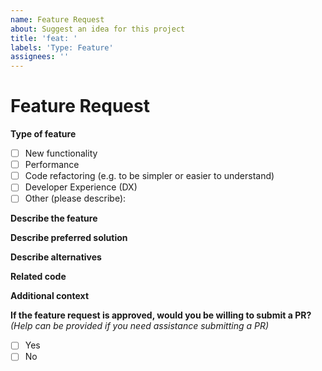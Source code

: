 ```yaml
---
name: Feature Request
about: Suggest an idea for this project
title: 'feat: '
labels: 'Type: Feature'
assignees: ''
---
```


# Feature Request

**Type of feature**

- [ ] New functionality
- [ ] Performance
- [ ] Code refactoring (e.g. to be simpler or easier to understand)
- [ ] Developer Experience (DX)
- [ ] Other (please describe):

**Describe the feature**

<!-- A clear and concise description of your feature request. Please note if your request is related to a problem. -->

**Describe preferred solution**

<!-- A clear and concise description of what you want to happen. -->

**Describe alternatives**

<!-- A clear and concise description of any alternative solutions or features you've considered. -->

**Related code**

<!-- If you are able to illustrate this request with an example, please provide it here. -->

**Additional context**

<!-- List any other information that is relevant to your issue. Use cases, screenshots, related issues, stack traces, links to relevant information, environment information if applicable, etc. -->

**If the feature request is approved, would you be willing to submit a PR?**
_(Help can be provided if you need assistance submitting a PR)_

- [ ] Yes
- [ ] No
